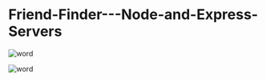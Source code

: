 # Friend-Finder---Node-and-Express-Servers


![word](https://user-images.githubusercontent.com/38080854/46482940-686b5600-c7ab-11e8-9209-c4a25c50a169.png)


![word](https://user-images.githubusercontent.com/38080854/46482974-7caf5300-c7ab-11e8-9360-70d732058306.png)
